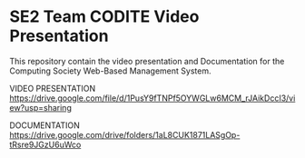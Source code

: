 # SE2 Team CODITE Video Presentation
This repository contain the video presentation and Documentation for the Computing Society Web-Based Management System.

VIDEO PRESENTATION 
https://drive.google.com/file/d/1PusY9fTNPf5OYWGLw6MCM_rJAikDccI3/view?usp=sharing

DOCUMENTATION 
https://drive.google.com/drive/folders/1aL8CUK1871LASgOp-tRsre9JGzU6uWco
